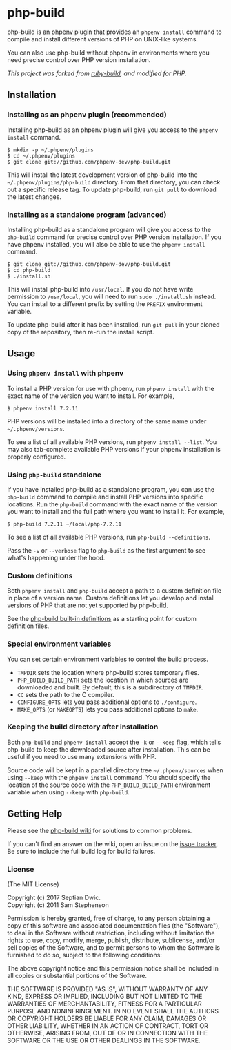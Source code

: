 # php-build

php-build is an [phpenv](https://github.com/sptndc/phpenv) plugin
that provides an `phpenv install` command to compile and install
different versions of PHP on UNIX-like systems.

You can also use php-build without phpenv in environments where you
need precise control over PHP version installation.

_This project was forked from [ruby-build](https://github.com/rbenv/ruby-build),
and modified for PHP._

## Installation

### Installing as an phpenv plugin (recommended)

Installing php-build as an phpenv plugin will give you access to the
`phpenv install` command.

    $ mkdir -p ~/.phpenv/plugins
    $ cd ~/.phpenv/plugins
    $ git clone git://github.com/phpenv-dev/php-build.git

This will install the latest development version of php-build into
the `~/.phpenv/plugins/php-build` directory. From that directory, you
can check out a specific release tag. To update php-build, run `git
pull` to download the latest changes.

### Installing as a standalone program (advanced)

Installing php-build as a standalone program will give you access to
the `php-build` command for precise control over PHP version
installation. If you have phpenv installed, you will also be able to
use the `phpenv install` command.

    $ git clone git://github.com/phpenv-dev/php-build.git
    $ cd php-build
    $ ./install.sh

This will install php-build into `/usr/local`. If you do not have
write permission to `/usr/local`, you will need to run `sudo
./install.sh` instead. You can install to a different prefix by
setting the `PREFIX` environment variable.

To update php-build after it has been installed, run `git pull` in
your cloned copy of the repository, then re-run the install script.

## Usage

### Using `phpenv install` with phpenv

To install a PHP version for use with phpenv, run `phpenv install` with
the exact name of the version you want to install. For example,

    $ phpenv install 7.2.11

PHP versions will be installed into a directory of the same name
under `~/.phpenv/versions`.

To see a list of all available PHP versions, run `phpenv install
--list`. You may also tab-complete available PHP versions if your
phpenv installation is properly configured.

### Using `php-build` standalone

If you have installed php-build as a standalone program, you can use
the `php-build` command to compile and install PHP versions into
specific locations.
Run the `php-build` command with the exact name of the version you
want to install and the full path where you want to install it. For
example,

    $ php-build 7.2.11 ~/local/php-7.2.11

To see a list of all available PHP versions, run `php-build
--definitions`.

Pass the `-v` or `--verbose` flag to `php-build` as the first
argument to see what's happening under the hood.

### Custom definitions

Both `phpenv install` and `php-build` accept a path to a custom
definition file in place of a version name. Custom definitions let you
develop and install versions of PHP that are not yet supported by
php-build.

See the [php-build built-in
definitions](https://github.com/sptndc/php-build/tree/master/share/php-build)
as a starting point for custom definition files.

### Special environment variables

You can set certain environment variables to control the build
process.

* `TMPDIR` sets the location where php-build stores temporary files.
* `PHP_BUILD_BUILD_PATH` sets the location in which sources are
  downloaded and built. By default, this is a subdirectory of
  `TMPDIR`.
* `CC` sets the path to the C compiler.
* `CONFIGURE_OPTS` lets you pass additional options to `./configure`.
* `MAKE_OPTS` (or `MAKEOPTS`) lets you pass additional options to
  `make`.

### Keeping the build directory after installation

Both `php-build` and `phpenv install` accept the `-k` or `--keep`
flag, which tells php-build to keep the downloaded source after
installation. This can be useful if you need to use many extensions
with PHP.

Source code will be kept in a parallel directory tree
`~/.phpenv/sources` when using `--keep` with the `phpenv install`
command. You should specify the location of the source code with the
`PHP_BUILD_BUILD_PATH` environment variable when using `--keep` with
`php-build`.

## Getting Help

Please see the [php-build
wiki](https://github.com/sptndc/php-build/wiki) for solutions to
common problems.

If you can't find an answer on the wiki, open an issue on the [issue
tracker](https://github.com/sptndc/php-build/issues). Be sure to
include the full build log for build failures.

### License

(The MIT License)

Copyright (c) 2017 Septian Dwic.\
Copyright (c) 2011 Sam Stephenson

Permission is hereby granted, free of charge, to any person obtaining
a copy of this software and associated documentation files (the
"Software"), to deal in the Software without restriction, including
without limitation the rights to use, copy, modify, merge, publish,
distribute, sublicense, and/or sell copies of the Software, and to
permit persons to whom the Software is furnished to do so, subject to
the following conditions:

The above copyright notice and this permission notice shall be
included in all copies or substantial portions of the Software.

THE SOFTWARE IS PROVIDED "AS IS", WITHOUT WARRANTY OF ANY KIND,
EXPRESS OR IMPLIED, INCLUDING BUT NOT LIMITED TO THE WARRANTIES OF
MERCHANTABILITY, FITNESS FOR A PARTICULAR PURPOSE AND
NONINFRINGEMENT. IN NO EVENT SHALL THE AUTHORS OR COPYRIGHT HOLDERS BE
LIABLE FOR ANY CLAIM, DAMAGES OR OTHER LIABILITY, WHETHER IN AN ACTION
OF CONTRACT, TORT OR OTHERWISE, ARISING FROM, OUT OF OR IN CONNECTION
WITH THE SOFTWARE OR THE USE OR OTHER DEALINGS IN THE SOFTWARE.
